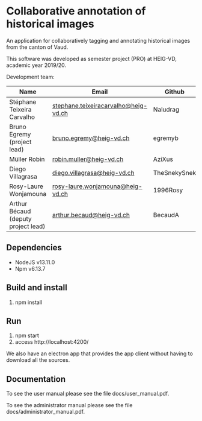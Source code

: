 # Collaborative annotation of historical images

An application for collaboratively tagging and annotating historical
images from the canton of Vaud.

This software was developed as semester project (PRO) at HEIG-VD,
academic year 2019/20.

Development team:

| Name                                 | Email                        | Github   |
|--------------------------------------|------------------------------|----------|
| Stéphane Teixeira Carvalho           | stephane.teixeiracarvalho@heig-vd.ch     | Naludrag  |
| Bruno Egremy (project lead)          | bruno.egremy@heig-vd.ch      | egremyb   |
| Müller Robin                         | robin.muller@heig-vd.ch      | AziXus |
| Diego Villagrasa                     | diego.villagrasa@heig-vd.ch |  TheSnekySnek|
| Rosy-Laure Wonjamouna                | rosy-laure.wonjamouna@heig-vd.ch | 1996Rosy  |
| Arthur Bécaud (deputy project lead) | arthur.becaud@heig-vd.ch    | BecaudA   |

## Dependencies

* NodeJS v13.11.0
* Npm v6.13.7

## Build and install

1. npm install

## Run

1. npm start
2. access http://localhost:4200/

We also have an electron app that provides the app client without having to download all the sources.

## Documentation

To see the user manual please see the file docs/user_manual.pdf.

To see the administrator manual please see the file docs/administrator_manual.pdf.
